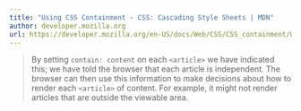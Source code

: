 ```yaml
---
title: "Using CSS Containment - CSS: Cascading Style Sheets | MDN"
author: developer.mozilla.org
url: https://developer.mozilla.org/en-US/docs/Web/CSS/CSS_containment/Using_CSS_containment#relevant_to_the_user
---
```


> By setting `contain: content` on each `<article>` we have indicated this; we have told the browser that each article is independent. The browser can then use this information to make decisions about how to render each `<article>` of content. For example, it might not render articles that are outside the viewable area.



